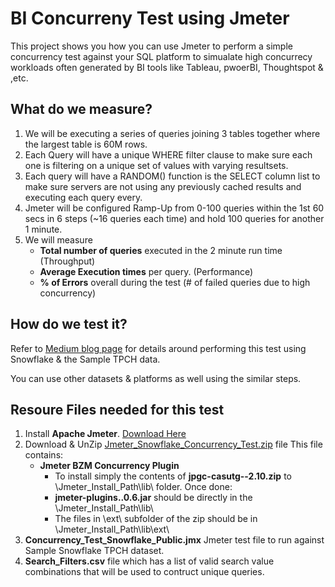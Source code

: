 # BI Concurreny Test using Jmeter

This project shows you how you can use Jmeter to perform a simple concurrency test against your SQL platform to simualate high concurrecy workloads often generated by BI tools like Tableau, pwoerBI, Thoughtspot & ,etc.

## What do we measure?

1. We will be executing a series of queries joining 3 tables together where the largest table is 60M rows. 
2. Each Query will have a unique WHERE filter clause to make sure each one is filtering on a unique set of values with varying resultsets.
3. Each query will have a RANDOM() function is the SELECT column list to make sure servers are not using any previously cached results and executing each query every.
4. Jmeter will be configured Ramp-Up from 0-100 queries within the 1st 60 secs in 6 steps (~16 queries each time) and hold 100 queries for another 1 minute.
5. We will measure
    - **Total number of queries** executed in the 2 minute run time (Throughput)
    - **Average Execution times** per query. (Performance)
    - **% of Errors** overall during the test (# of failed queries due to high concurrency)
  
## How do we test it?
Refer to [Medium blog page](https://www.google.com) for details around performing this test using Snowflake & the Sample TPCH data. 

You can use other datasets & platforms as well using the similar steps.

## Resoure Files needed for this test

1. Install **Apache Jmeter**. [Download Here](https://jmeter.apache.org/download_jmeter.cgi)
2. Download & UnZip [Jmeter_Snowflake_Concurrency_Test.zip](https://github.com/NickAkincilar/BI_Concurrency_Test_Jmeter/raw/main/Jmeter_Snowflake_Concurrency_Test.zip) file  This file contains:
    - **Jmeter BZM Concurrency Plugin**
        - To install simply the contents of **jpgc-casutg--2.10.zip** to \Jmeter_Install_Path\lib\ folder. Once done:
        - **jmeter-plugins..0.6.jar** should be directly in the \Jmeter_Install_Path\lib\  
        - The files in \ext\ subfolder of the zip should be in \Jmeter_Install_Path\lib\ext\ 
3. **Concurrency_Test_Snowflake_Public.jmx** Jmeter test file to run against Sample Snowflake TPCH dataset.  
4. **Search_Filters.csv** file which has a list of valid search value combinations that will be used to contruct unique queries. 
